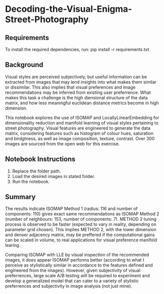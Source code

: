 # Decoding-the-Visual-Enigma-Street-Photography

## Requirements
To install the required dependencies, run: pip install -r requirements.txt

## Background
Visual styles are perceived subjectively, but useful information can be extracted from images that may lend insights into what makes them similar or dissimilar. This also implies that visual preferences and image recommendations may be inferred from existing user preferrence. What makes this task a challenge is the high diensional structure of the data matrix, and how less meaningful euclidean distance metrics become in high dimension.

This notebook explores the use of ISOMAP and LocallyLinearEmbedding for dimensionality reduction and manifold learning of visual styles pertaining to street photography. Visual features are engineered to generate the data matrix, considering features such as histogram of colour hues, saturation and birdgtness, as well as image composition, texture, contrast. Over 300 images are sourced from the open web for this exercise.

## Notebook Instructions
1. Replace the folder path.
2. Load the desired images in stated folder.
3. Run the notebook.

## Summary
The results indicate ISOMAP Method 1 (radius: 116 and number of components: 110) gives exact same recommendations as ISOMAP Method 2 (number of neighbours: 153, number of components: 7). METHOD 2 tuning process is observed to be faster (expected to vary in reality, depending on parameter grid chosen). This implies METHOD 2, with the lower dimension and denser adjacency matrix, may be preffered if the computational gains can be scaled in volume, to real applications for visual preference manifold learing.

Comparing ISOMAP with LLE by visual inspection of the recommended images, it does appear ISOMAP performs better (according to what I perceive as stylistically similar in accordance to the features defined and engineered from the images). However, given subjectivity of visual preferrences, large scale A/B testing will be required to experiment and develop a generalized model that can cater to a variety of stylistic preferrences and subjectivity in image analysis (not just mine).
